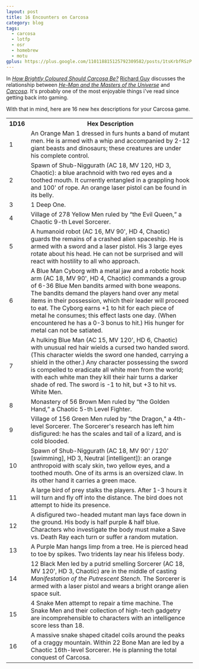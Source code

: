 ```yaml
---
layout: post
title: 16 Encounters on Carcosa
category: blog
tags:
  - carcosa
  - lotfp
  - osr
  - homebrew
  - motu
gplus: https://plus.google.com/110118815125792309582/posts/1tsKrbfRSzP
---
```


In [_How Brightly Coloured Should Carcosa Be?_][carcosa-article] [Richard Guy][richard-guy] discusses the relationship between [_He-Man and the Masters of the Universe_][he-man] and [_Carcosa_][Carcosa]. It's probably one of the most enjoyable things i've read since getting back into gaming.

With that in mind, here are 16 new hex descriptions for your Carcosa game. 

<table class="random-table">
<tr><th>1D16</th><th>Hex Description</th></tr>
<tr><td>1</td><td>An Orange Man 1 dressed in furs hunts a band of mutant men. He is armed with a whip and accompanied by 2-12 giant beasts and dinosaurs; these creatures are under his complete control.</td></tr>
<tr><td>2</td><td>Spawn of Shub-Niggurath (AC 18, MV 120, HD 3, Chaotic): a blue arachnoid with two red eyes and a toothed mouth. It currently entangled in a grappling hook and 100' of rope. An orange laser pistol can be found in its belly.</td></tr>
<tr><td>3</td><td>1 Deep One.</td></tr>
<tr><td>4</td><td>Village of 278 Yellow Men ruled by “the Evil Queen,” a Chaotic 9-th Level Sorcerer.</td></tr>
<tr><td>5</td><td>A humanoid robot (AC 16, MV 90', HD 4, Chaotic) guards the remains of a crashed alien spaceship. He is armed with a sword and a laser pistol. His 3 large eyes rotate about his head. He can not be surprised and will react with hostility to all who approach.</td></tr>
<tr><td>6</td><td>A Blue Man Cyborg with a metal jaw and a robotic hook arm (AC 18, MV 90', HD 4, Chaotic) commands a group of 6-36 Blue Men bandits armed with bone weapons. The bandits demand the players hand over any metal items in their possession, which their leader will proceed to eat. The Cyborg earns +1 to hit for each piece of metal he consumes; this effect lasts one day. (When encountered he has a 0-3 bonus to hit.) His hunger for metal can not be satiated.</td></tr>
<tr><td>7</td><td>A hulking Blue Man (AC 15, MV 120', HD 6, Chaotic) with unusual red hair wields a cursed two handed sword. (This character wields the sword one handed, carrying a shield in the other.) Any character possessing the sword is compelled to eradicate all white men from the world; with each white man they kill their hair turns a darker shade of red. The sword is -1 to hit, but +3 to hit vs. White Men.</td></tr>
<tr><td>8</td><td>Monastery of 56 Brown Men ruled by “the Golden Hand,” a Chaotic 5-th Level Fighter.</td></tr>
<tr><td>9</td><td>Village of 156 Green Men ruled by "the Dragon," a 4th-level Sorcerer. The Sorcerer's research has left him disfigured: he has the scales and tail of a lizard, and is cold blooded.</td></tr>
<tr><td>10</td><td>Spawn of Shub-Niggurath (AC 18, MV 90' / 120' [swimming], HD 3, Neutral [intelligent]): an orange anthropoid with scaly skin, two yellow eyes, and a toothed mouth. One of its arms is an oversized claw. In its other hand it carries a green mace.</td></tr>
<tr><td>11</td><td>A large bird of prey stalks the players. After 1-3 hours it will turn and fly off into the distance. The bird does not attempt to hide its presence.</td></tr>
<tr><td>12</td><td>A disfigured two-headed mutant man lays face down in the ground. His body is half purple &amp; half blue. Characters who investigate the body must make a Save vs. Death Ray each turn or suffer a random mutation.</td></tr>
<tr><td>13</td><td>A Purple Man hangs limp from a tree. He is pierced head to toe by spikes. Two tridents lay near his lifeless body.</td></tr>
<tr><td>14</td><td>12 Black Men led by a putrid smelling Sorcerer (AC 18, MV 120', HD 3, Chaotic) are in the middle of casting <em>Manifestation of the Putrescent Stench</em>. The Sorcerer is armed with a laser pistol and wears a bright orange alien space suit.</td></tr>
<tr><td>15</td><td>4 Snake Men attempt to repair a time machine. The Snake Men and their collection of high-tech gadgetry are incomprehensible to characters with an intelligence score less than 18.</td></tr>
<tr><td>16</td><td>A massive snake shaped citadel coils around the peaks of a craggy mountain. Within 22 Bone Man are led by a Chaotic 16th-level Sorcerer. He is planning the total conquest of Carcosa.</td></tr>
</table>


[carcosa]: /tag/carcosa/
[carcosa-article]: http://lurkerablog.wordpress.com/2012/04/26/how-brightly-coloured-should-carcosa-be/
[richard-guy]: http://lurkerablog.wordpress.com/
[he-man]: http://he-man.org/